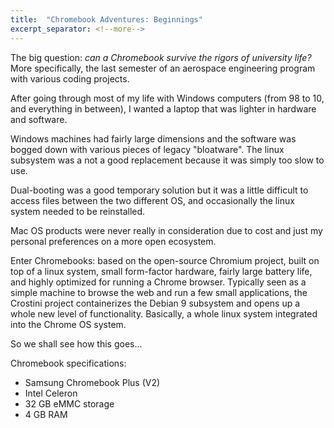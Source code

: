 ```yaml
---
title:  "Chromebook Adventures: Beginnings"
excerpt_separator: <!--more-->
---
```


The big question: _can a Chromebook survive the rigors of university life?_ More specifically, the last semester of an aerospace engineering program with various coding projects.

After going through most of my life with Windows computers (from 98 to 10, and everything in between), I wanted a laptop that was lighter in hardware and software.
<!--more-->

Windows machines had fairly large dimensions and the software was bogged down with various pieces of legacy "bloatware". The linux subsystem was a not a good replacement because it was simply too slow to use.

Dual-booting was a good temporary solution but it was a little difficult to access files between the two different OS, and occasionally the linux system needed to be reinstalled.

Mac OS products were never really in consideration due to cost and just my personal preferences on a more open ecosystem.

Enter Chromebooks: based on the open-source Chromium project, built on top of a linux system, small form-factor hardware, fairly large battery life, and highly optimized for running a Chrome browser. Typically seen as a simple machine to browse the web and run a few small applications, the Crostini project containerizes the Debian 9 subsystem and opens up a whole new level of functionality. Basically, a whole linux system integrated into the Chrome OS system.

So we shall see how this goes...

Chromebook specifications:
- Samsung Chromebook Plus (V2)
- Intel Celeron
- 32 GB eMMC storage
- 4 GB RAM
